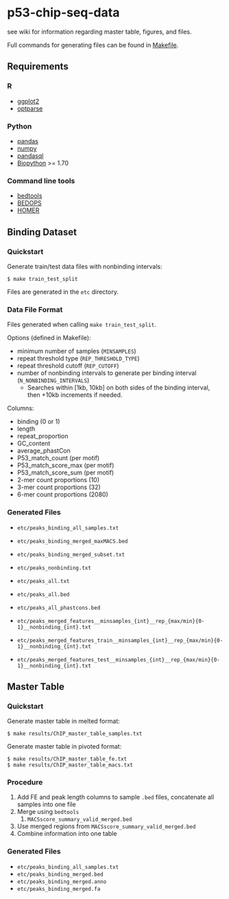 # p53-chip-seq-data

see wiki for information regarding master table, figures, and files.

Full commands for generating files can be found in [Makefile](Makefile).

## Requirements

### R

* [ggplot2](http://ggplot2.org/)
* [optparse](https://github.com/trevorld/optparse/)

### Python

* [pandas](http://pandas.pydata.org/)
* [numpy](http://www.numpy.org/)
* [pandasql](https://github.com/yhat/pandasql/)
* [Biopython](http://biopython.org/) >= 1.70

### Command line tools

* [bedtools](http://bedtools.readthedocs.io/)
* [BEDOPS](http://bedops.readthedocs.io/)
* [HOMER](http://homer.salk.edu/)

## Binding Dataset

### Quickstart

Generate train/test data files with nonbinding intervals:

    $ make train_test_split

Files are generated in the `etc` directory.

### Data File Format

Files generated when calling `make train_test_split`.

Options (defined in Makefile):

- minimum number of samples (`MINSAMPLES`)
- repeat threshold type (`REP_THRESHOLD_TYPE`)
- repeat threshold cutoff (`REP_CUTOFF`)
- number of nonbinding intervals to generate per binding interval (`N_NONBINDING_INTERVALS`)
	- Searches within [1kb, 10kb] on both sides of the binding interval, then +10kb increments if needed.

Columns:

- binding (0 or 1)
- length
- repeat_proportion
- GC_content
- average_phastCon
- P53_match_count (per motif)
- P53_match_score_max (per motif)
- P53_match_score_sum (per motif)
- 2-mer count proportions (10)
- 3-mer count proportions (32)
- 6-mer count proportions (2080)

### Generated Files

- `etc/peaks_binding_all_samples.txt`
- `etc/peaks_binding_merged_maxMACS.bed`
- `etc/peaks_binding_merged_subset.txt`
- `etc/peaks_nonbinding.txt`
- `etc/peaks_all.txt`
- `etc/peaks_all.bed`
- `etc/peaks_all_phastcons.bed`

- `etc/peaks_merged_features__minsamples_{int}__rep_{max/min}{0-1}__nonbinding_{int}.txt`
- `etc/peaks_merged_features_train__minsamples_{int}__rep_{max/min}{0-1}__nonbinding_{int}.txt`
- `etc/peaks_merged_features_test__minsamples_{int}__rep_{max/min}{0-1}__nonbinding_{int}.txt`

## Master Table

### Quickstart

Generate master table in melted format:

    $ make results/ChIP_master_table_samples.txt

Generate master table in pivoted format:

    $ make results/ChIP_master_table_fe.txt
    $ make results/ChIP_master_table_macs.txt

### Procedure

1. Add FE and peak length columns to sample `.bed` files, concatenate all samples into one file
1. Merge using `bedtools`
    1. `MACSscore_summary_valid_merged.bed`
1. Use merged regions from `MACSscore_summary_valid_merged.bed`
1. Combine information into one table

### Generated Files

- `etc/peaks_binding_all_samples.txt`
- `etc/peaks_binding_merged.bed`
- `etc/peaks_binding_merged.anno`
- `etc/peaks_binding_merged.fa`
